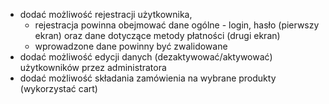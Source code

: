 - dodać możliwość rejestracji użytkownika, 
  - rejestracja powinna obejmować dane ogólne - login, hasło (pierwszy ekran) oraz dane dotyczące metody płatności (drugi ekran)
  - wprowadzone dane powinny być zwalidowane
- dodać możliwość edycji danych (dezaktywować/aktywować) użytkowników przez administratora
- dodać możliwość składania zamówienia na wybrane produkty (wykorzystać cart)
  
